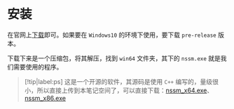 # 安装

在官网上[下载](https://nssm.cc/download)即可。如果要在 `Windows10` 的环境下使用，要下载 `pre-release` 版本。

下载下来是一个压缩包，将其解压，找到 `win64` 文件夹，其下的 `nssm.exe` 就是我们需要使用的程序。

> [!tip|label:ps]
> 这是一个开源的软件，其源码是使用 `C++` 编写的，量级很小，所以直接上传到本笔记空间了，可以直接下载：<a href="Windows/实践积累/nssm/安装/assets/files/2.24-101_x64" download="nssm.exe">nssm_x64.exe</a>、<a href="Windows/实践积累/nssm/安装/assets/files/2.24-101_x86" download="nssm.exe">nssm_x86.exe</a>
